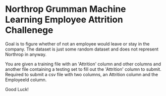 # Northrop Grumman Machine Learning Employee Attrition Challenege

Goal is to figure whether of not an employee would leave or stay in the company. 
The dataset is just some random dataset and does not represent Northrop in anyway.

You are given a training file with an 'Attrition' column and other columns and another file containing a testing set to fill out the 'Attrition' column to submit.
Required to submit a csv file with two columns, an Attrition column and the EmployeeId column.

Good Luck!
